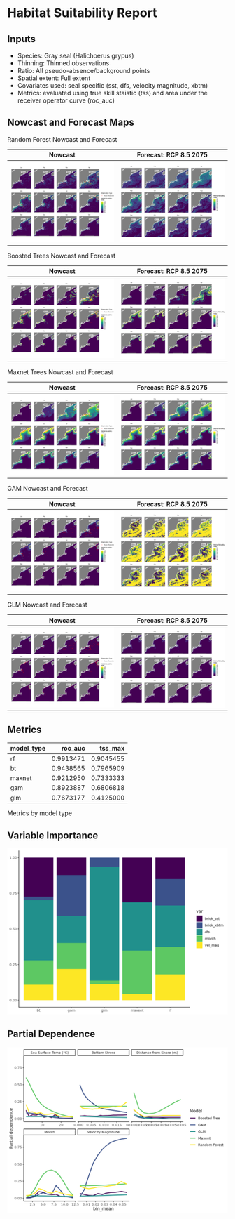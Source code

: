 Habitat Suitability Report
================

## Inputs

- Species: Gray seal (Halichoerus grypus)
- Thinning: Thinned observations
- Ratio: All pseudo-absence/background points
- Spatial extent: Full extent
- Covariates used: seal specific (sst, dfs, velocity magnitude, xbtm)
- Metrics: evaluated using true skill staistic (tss) and area under the
  receiver operator curve (roc_auc)

## Nowcast and Forecast Maps

Random Forest Nowcast and Forecast

| Nowcast | Forecast: RCP 8.5 2075 |
|:--:|:--:|
| ![](../../../../tidy_reports/versions/c12/000260/c12.000260.01_12_rf_compiled_casts.png) | ![](../../../../tidy_reports/versions/c12/000264/c12.000264.01_12_rf_compiled_casts.png) |

Boosted Trees Nowcast and Forecast

| Nowcast | Forecast: RCP 8.5 2075 |
|:--:|:--:|
| ![](../../../../tidy_reports/versions/c12/000260/c12.000260.01_12_bt_compiled_casts.png) | ![](../../../../tidy_reports/versions/c12/000264/c12.000264.01_12_bt_compiled_casts.png) |

Maxnet Trees Nowcast and Forecast

| Nowcast | Forecast: RCP 8.5 2075 |
|:--:|:--:|
| ![](../../../../tidy_reports/versions/c12/000260/c12.000260.01_12_maxent_compiled_casts.png) | ![](../../../../tidy_reports/versions/c12/000264/c12.000264.01_12_maxent_compiled_casts.png) |

GAM Nowcast and Forecast

| Nowcast | Forecast: RCP 8.5 2075 |
|:--:|:--:|
| ![](../../../../tidy_reports/versions/c12/000260/c12.000260.01_12_gam_compiled_casts.png) | ![](../../../../tidy_reports/versions/c12/000264/c12.000264.01_12_gam_compiled_casts.png) |

GLM Nowcast and Forecast

| Nowcast | Forecast: RCP 8.5 2075 |
|:--:|:--:|
| ![](../../../../tidy_reports/versions/c12/000260/c12.000260.01_12_glm_compiled_casts.png) | ![](../../../../tidy_reports/versions/c12/000264/c12.000264.01_12_glm_compiled_casts.png) |

## Metrics

| model_type |   roc_auc |   tss_max |
|:-----------|----------:|----------:|
| rf         | 0.9913471 | 0.9045455 |
| bt         | 0.9438565 | 0.7965909 |
| maxnet     | 0.9212950 | 0.7333333 |
| gam        | 0.8923887 | 0.6806818 |
| glm        | 0.7673177 | 0.4125000 |

Metrics by model type

## Variable Importance

![](m12.00026_tidy_compiled_files/figure-gfm/variable_importance-1.png)

## Partial Dependence

![](m12.00026_tidy_compiled_files/figure-gfm/partial_dependence-1.png)
